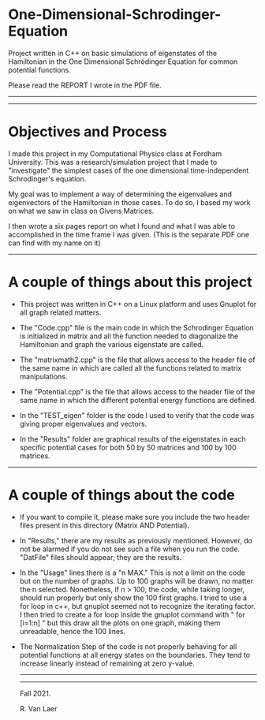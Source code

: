 # One-Dimensional-Schrodinger-Equation

Project written in C++ on basic simulations of eigenstates of the Hamiltonian in the One Dimensional Schrödinger Equation for common potential functions.

Please read the REPORT I wrote in the PDF file.

-----------------------------------------------------------------------------------------------------------------------------------------------------------
-----------------------------------------------------------------------------------------------------------------------------------------------------------

# Objectives and Process

I made this project in my Computational Physics class at
Fordham University. This was a research/simulation project that
I made to "investigate" the simplest cases of the one dimensional
time-independent Schrodinger's equation. 

  My goal was to implement a way of determining the eigenvalues
and eigenvectors of the Hamiltonian in those cases. To do so, I
based my work on what we saw in class on Givens Matrices.

  I then wrote a six pages report on what I found and what I was
able to accomplished in the time frame I was given. (This is the 
separate PDF one can find with my name on it)

----------------------------------------------------------------------------------------------------------------------------------------------------

# A couple of things about this project

- This project was written in C++ on a Linux platform and
  uses Gnuplot for all graph related matters.  

- The "Code.cpp" file is the main code in which the Schrodinger
  Equation is initialized in matrix and all the function 
  needed to diagonalize the Hamiltonian and graph the various
  eigenstate are called.

- The "matrixmath2.cpp" is the file that allows access to 
  the header file of the same name in which are called all 
  the functions related to matrix manipulations.

- The "Potential.cpp" is the file that allows access to 
  the header file of the same name in which the different 
  potential energy functions are defined.

- In the "TEST_eigen" folder is the code I used to verify 
  that the code was giving proper eigenvalues and vectors.

- In the "Results" folder are graphical results of the 
  eigenstates in each specific potential cases for both 50
  by 50 matrices and 100 by 100 matrices.

--------------------------------------------------------------------------------------------------------------------------------------

# A couple of things about the code

- If you want to compile it, please make sure you include 
  the two header files present in this directory (Matrix
  AND Potential). 

- In "Results," there are my results as previously mentioned.
  However, do not be alarmed if you do not see such a file 
  when you run the code. "DatFile" files should appear; they
  are the results.

- In the "Usage" lines there is a "n MAX." This is not a 
  limit on the code but on the number of graphs. Up to 100 
  graphs will be drawn, no matter the n selected. Nonetheless,
  if n > 100, the code, while taking longer, should run 
  properly but only show the 100 first graphs.
  I tried to use a for loop in c++, but gnuplot seemed not 
  to recognize the iterating factor. I then tried to create 
  a for loop inside the gnuplot command with " for [i=1:n] " 
  but this draw all the plots on one graph, making them 
  unreadable, hence the 100 lines.

- The Normalization Step of the code is not properly behaving
  for all potential functions at all energy states on the 
  boundaries. They tend to increase linearly instead of remaining
  at zero y-value.
  
  -------------------------------------------------------------------------------------------------------------------------------------------------
  -------------------------------------------------------------------------------------------------------------------------------------------------
  
  Fall 2021.
  
  R. Van Laer
